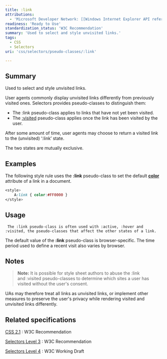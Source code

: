 ```yaml
---
title: :link
attributions:
  - 'Microsoft Developer Network: [[Windows Internet Explorer API reference](http://msdn.microsoft.com/en-us/library/ie/hh828809%28v=vs.85%29.aspx) Article]'
readiness: 'Ready to Use'
standardization_status: 'W3C Recommendation'
summary: 'Used to select and style unvisited links.'
tags:
  - CSS
  - Selectors
uri: 'css/selectors/pseudo-classes/:link'

---
```

## <span>Summary</span>

Used to select and style unvisited links.

 User agents commonly display unvisited links differently from previously visited ones. Selectors provides pseudo-classes to distinguish them:

-   The :link pseudo-class applies to links that have not yet been visited.
-   The [:visited](/css/selectors/pseudo-classes/:visited) pseudo-class applies once the link has been visited by the user.

After some amount of time, user agents may choose to return a visited link to the (unvisited) ‘:link’ state.

The two states are mutually exclusive.

## <span>Examples</span>

The following style rule uses the **:link** pseudo-class to set the default [**color**](/css/properties/color) attribute of a link in a document.

``` css
<style>
    A:link { color:#FF0000 }
</style>
```

## <span>Usage</span>

     The :link pseudo-class is often used with :active, :hover and :visited, the pseudo-classes that affect the other states of a link.

The default value of the **:link** pseudo-class is browser-specific. The time period used to define a recent visit also varies by browser.

## <span>Notes</span>

> **Note:** It is possible for style sheet authors to abuse the :link and :visited pseudo-classes to determine which sites a user has visited without the user's consent.

UAs may therefore treat all links as unvisited links, or implement other measures to preserve the user's privacy while rendering visited and unvisited links differently.

## <span>Related specifications</span>

[CSS 2.1](http://www.w3.org/TR/CSS2/selector.html#link-pseudo-classes)
:   W3C Recommendation

[Selectors Level 3](http://www.w3.org/TR/css3-selectors/#link)
:   W3C Recommendation

[Selectors Level 4](http://dev.w3.org/csswg/selectors4/#link)
:   W3C Working Draft
